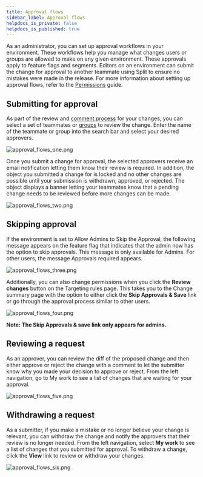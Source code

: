 ```yaml
---
title: Approval flows
sidebar_label: Approval flows
helpdocs_is_private: false
helpdocs_is_published: true
---
```


<p>
  <button hidden style={{borderRadius:'8px', border:'1px', fontFamily:'Courier New', fontWeight:'800', textAlign:'left'}}> help.split.io link: https://help.split.io/hc/en-us/articles/360039250851-Approval-flows <br /> ✘ images still hosted on help.split.io </button>
</p>

As an administrator, you can set up approval workflows in your environment. These workflows help you manage what changes users or groups are allowed to make on any given environment. These approvals apply to feature flags and segments. Editors on an environment can submit the change for approval to another teammate using Split to ensure no mistakes were made in the release. For more information about setting up approval flows, refer to the [Permissions](https://help.split.io/hc/en-us/articles/360020579052-Permissions) guide.

## Submitting for approval

As part of the review and [comment process](https://help.split.io/hc/en-us/articles/360020579472-Audit-logs) for your changes, you can select a set of teammates or [groups](https://help.split.io/hc/en-us/articles/360020812952-Manage-user-groups) to review the change. Enter the name of the teammate or group into the search bar and select your desired approvers.

<p>
  <img src="https://help.split.io/hc/article_attachments/30801604782989" alt="approval_flows_one.png" />
</p>

Once you submit a change for approval, the selected approvers receive an email notification letting them know their review is required. In addition, the object you submitted a change for is locked and no other changes are possible until your submission is withdrawn, approved, or rejected. The object displays a banner letting your teammates know that a pending change needs to be reviewed before more changes can be made.

<p>
  <img src="https://help.split.io/hc/article_attachments/30801599662093" alt="approval_flows_two.png" />
</p>

## Skipping approval

If the environment is set to Allow Admins to Skip the Approval, the following message appears on the feature flag that indicates that the admin now has the option to skip approvals. This message is only available for Admins. For other users, the message Approvals required appears.

<p>
  <img src="https://help.split.io/hc/article_attachments/30801599663373" alt="approval_flows_three.png" />
</p>

Additionally, you can also change permissions when you click the **Review changes** button on the Targeting rules page. This takes you to the Change summary page with the option to either click the **Skip Approvals & Save** link or go through the approval process similar to other users.

<p>
  <img src="https://help.split.io/hc/article_attachments/30801599666061" alt="approval_flows_four.png" />
</p>

**Note: The Skip Approvals & save link only appears for admins.**

## Reviewing a request

As an approver, you can review the diff of the proposed change and then either approve or reject the change with a comment to let the submitter know why you made your decision to approve or reject. From the left navigation, go to My work to see a list of changes that are waiting for your approval.

<p>
  <img src="https://help.split.io/hc/article_attachments/30801604791565" alt="approval_flows_five.png" />
</p>

## Withdrawing a request

As a submitter, if you make a mistake or no longer believe your change is relevant, you can withdraw the change and notify the approvers that their review is no longer needed. From the left navigation, select **My work** to see a list of changes that you submitted for approval. To withdraw a change, click the **View** link to review or withdraw your changes.

<p>
  <img src="https://help.split.io/hc/article_attachments/30801599667725" alt="approval_flows_six.png" />
</p>
